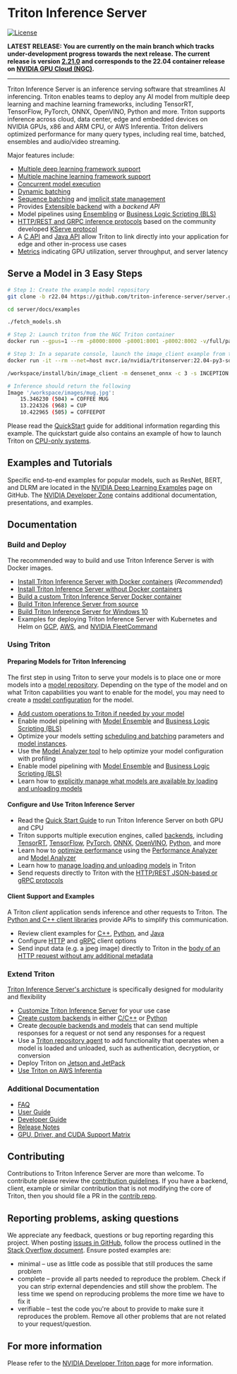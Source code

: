 <!--
# Copyright 2018-2022, NVIDIA CORPORATION & AFFILIATES. All rights reserved.
#
# Redistribution and use in source and binary forms, with or without
# modification, are permitted provided that the following conditions
# are met:
#  * Redistributions of source code must retain the above copyright
#    notice, this list of conditions and the following disclaimer.
#  * Redistributions in binary form must reproduce the above copyright
#    notice, this list of conditions and the following disclaimer in the
#    documentation and/or other materials provided with the distribution.
#  * Neither the name of NVIDIA CORPORATION nor the names of its
#    contributors may be used to endorse or promote products derived
#    from this software without specific prior written permission.
#
# THIS SOFTWARE IS PROVIDED BY THE COPYRIGHT HOLDERS ``AS IS'' AND ANY
# EXPRESS OR IMPLIED WARRANTIES, INCLUDING, BUT NOT LIMITED TO, THE
# IMPLIED WARRANTIES OF MERCHANTABILITY AND FITNESS FOR A PARTICULAR
# PURPOSE ARE DISCLAIMED.  IN NO EVENT SHALL THE COPYRIGHT OWNER OR
# CONTRIBUTORS BE LIABLE FOR ANY DIRECT, INDIRECT, INCIDENTAL, SPECIAL,
# EXEMPLARY, OR CONSEQUENTIAL DAMAGES (INCLUDING, BUT NOT LIMITED TO,
# PROCUREMENT OF SUBSTITUTE GOODS OR SERVICES; LOSS OF USE, DATA, OR
# PROFITS; OR BUSINESS INTERRUPTION) HOWEVER CAUSED AND ON ANY THEORY
# OF LIABILITY, WHETHER IN CONTRACT, STRICT LIABILITY, OR TORT
# (INCLUDING NEGLIGENCE OR OTHERWISE) ARISING IN ANY WAY OUT OF THE USE
# OF THIS SOFTWARE, EVEN IF ADVISED OF THE POSSIBILITY OF SUCH DAMAGE.
-->

# Triton Inference Server

[![License](https://img.shields.io/badge/License-BSD3-lightgrey.svg)](https://opensource.org/licenses/BSD-3-Clause)

**LATEST RELEASE: You are currently on the main branch which tracks
under-development progress towards the next release. The current release is 
version [2.21.0](https://github.com/triton-inference-server/server/tree/r22.04)
and corresponds to the 22.04 container release on 
[NVIDIA GPU Cloud (NGC)](https://catalog.ngc.nvidia.com/orgs/nvidia/containers/tritonserver).**

----
Triton Inference Server is an inference serving software that streamlines AI 
inferencing. Triton enables teams to deploy any AI model from multiple deep 
learning and machine learning frameworks, including TensorRT, TensorFlow, PyTorch, 
ONNX, OpenVINO, Python and more. Triton supports inference across cloud, data center,
edge and embedded devices on NVIDIA GPUs, x86 and ARM CPU, or AWS Inferentia. 
Triton delivers optimized performance for many query types, including real time,
batched, ensembles and audio/video streaming.

Major features include:

- [Multiple deep learning
  framework support](https://github.com/triton-inference-server/backend)
- [Multiple machine learning
  framework support](https://github.com/triton-inference-server/fil_backend)
- [Concurrent model
  execution](docs/architecture.md#concurrent-model-execution)
- [Dynamic batching](docs/model_configuration.md#dynamic-batcher)
- [Sequence batching](docs/model_configuration.md#sequence-batcher) and 
  [implicit state management](docs/architecture.md#implicit-state-management)
- Provides [Extensible
  backend](https://github.com/triton-inference-server/backend) with a *backend
  API*
- Model pipelines using
  [Ensembling](docs/architecture.md#ensemble-models) or [Business
  Logic Scripting
  (BLS)](https://github.com/triton-inference-server/python_backend#business-logic-scripting)
- [HTTP/REST and GRPC inference
  protocols](docs/inference_protocols.md) based on the community
  developed [KServe
  protocol](https://github.com/kserve/kserve/tree/master/docs/predict-api/v2)
- A [C API](docs/inference_protocols.md#in-process-triton-server-api) and
  [Java API](docs/inference_protocols.md#java-bindings-for-in-process-triton-server-api) allow Triton to link directly into your application for edge and other in-process use cases
- [Metrics](docs/metrics.md) indicating GPU utilization, server
  throughput, and server latency

## Serve a Model in 3 Easy Steps

```bash
# Step 1: Create the example model repository 
git clone -b r22.04 https://github.com/triton-inference-server/server.git

cd server/docs/examples

./fetch_models.sh

# Step 2: Launch triton from the NGC Triton container
docker run --gpus=1 --rm -p8000:8000 -p8001:8001 -p8002:8002 -v/full/path/to/docs/examples/model_repository:/models nvcr.io/nvidia/tritonserver:22.04-py3 tritonserver --model-repository=/models

# Step 3: In a separate console, launch the image_client example from the NGC Triton SDK container
docker run -it --rm --net=host nvcr.io/nvidia/tritonserver:22.04-py3-sdk

/workspace/install/bin/image_client -m densenet_onnx -c 3 -s INCEPTION /workspace/images/mug.jpg

# Inference should return the following
Image '/workspace/images/mug.jpg':
    15.346230 (504) = COFFEE MUG
    13.224326 (968) = CUP
    10.422965 (505) = COFFEEPOT
```
Please read the [QuickStart](docs/quickstart.md) guide for additional information
regarding this example. The quickstart guide also contains an example of how to launch Triton on [CPU-only systems](docs/quickstart.md#run-on-cpu-only-system).

## Examples and Tutorials

Specific end-to-end examples for popular models, such as ResNet, BERT, and DLRM 
are located in the 
[NVIDIA Deep Learning Examples](https://github.com/NVIDIA/DeepLearningExamples)
page on GitHub. The 
[NVIDIA Developer Zone](https://developer.nvidia.com/nvidia-triton-inference-server) 
contains additional documentation, presentations, and examples.
 
## Documentation

### Build and Deploy

The recommended way to build and use Triton Inference Server is with Docker
images.

- [Install Triton Inference Server with Docker containers](docs/build.md#building-triton-with-docker) (*Recommended*)
- [Install Triton Inference Server without Docker containers](docs/build.md#building-triton-without-docker)
- [Build a custom Triton Inference Server Docker container](docs/compose.md)
- [Build Triton Inference Server from source](docs/build.md#building-on-unsupported-platforms)
- [Build Triton Inference Server for Windows 10](docs/build.md#building-for-windows-10)
- Examples for deploying Triton Inference Server with Kubernetes and Helm on [GCP](deploy/gcp/README.md), 
  [AWS](deploy/aws/README.md), and [NVIDIA FleetCommand](deploy/fleetcommand/README.md)

### Using Triton

#### Preparing Models for Triton Inferencing

The first step in using Triton to serve your models is to place one or
more models into a [model repository](docs/model_repository.md). Depending on 
the type of the model and on what Triton capabilities you want to enable for
the model, you may need to create a [model
configuration](docs/model_configuration.md) for the model.  

- [Add custom operations to Triton if needed by your model](docs/custom_operations.md)
- Enable model pipelining with [Model Ensemble](docs/architecture.md#ensemble-models)
  and [Business Logic Scripting (BLS)](https://github.com/triton-inference-server/python_backend#business-logic-scripting)
- Optimize your models setting [scheduling and batching](docs/architecture.md#models-and-schedulers)
  parameters and [model instances](docs/model_configuration.md#instance-groups).
- Use the [Model Analyzer tool](https://github.com/triton-inference-server/model_analyzer)
  to help optimize your model configuration with profiling
- Enable model pipelining with [Model Ensemble](docs/architecture.md#ensemble-models)
  and [Business Logic Scripting (BLS)](https://github.com/triton-inference-server/python_backend#business-logic-scripting)
- Learn how to [explicitly manage what models are available by loading and 
  unloading models](docs/model_management.md)

#### Configure and Use Triton Inference Server

- Read the [Quick Start Guide](docs/quickstart.md) to run Triton Inference 
  Server on both GPU and CPU
- Triton supports multiple execution engines, called 
  [backends](https://github.com/triton-inference-server/backend), including 
  [TensorRT](https://github.com/triton-inference-server/tensorrt_backend), 
  [TensorFlow](https://github.com/triton-inference-server/tensorflow_backend), 
  [PyTorch](https://github.com/triton-inference-server/pytorch_backend), 
  [ONNX](https://github.com/triton-inference-server/onnxruntime_backend), 
  [OpenVINO](https://github.com/triton-inference-server/openvino_backend), 
  [Python](https://github.com/triton-inference-server/python_backend), and more
- Learn how to [optimize performance](docs/optimization.md) using the 
  [Performance Analyzer](docs/perf_analyzer.md) and 
  [Model Analyzer](https://github.com/triton-inference-server/model_analyzer)
- Learn how to [manage loading and unloading models](docs/model_management.md) in 
  Triton
- Send requests directly to Triton with the [HTTP/REST JSON-based
  or gRPC protocols](docs/inference_protocols.md#httprest-and-grpc-protocols)

#### Client Support and Examples

A Triton *client* application sends inference and other requests to Triton. The 
[Python and C++ client libraries](https://github.com/triton-inference-server/client)
provide APIs to simplify this communication.

- Review client examples for [C++](https://github.com/triton-inference-server/client/blob/main/src/c%2B%2B/examples),
  [Python](https://github.com/triton-inference-server/client/blob/main/src/python/examples),
  and [Java](https://github.com/triton-inference-server/client/blob/main/src/java/src/main/java/triton/client/examples)
- Configure [HTTP](https://github.com/triton-inference-server/client#http-options)
  and [gRPC](https://github.com/triton-inference-server/client#grpc-options)
  client options
- Send input data (e.g. a jpeg image) directly to Triton in the [body of an HTTP 
  request without any additional metadata](https://github.com/triton-inference-server/server/blob/main/docs/protocol/extension_binary_data.md#raw-binary-request)

### Extend Triton

[Triton Inference Server's archicture](docs/architecture.md) is specifically 
designed for modularity and flexibility

- [Customize Triton Inference Server](docs/compose.md) for your use case
- [Create custom backends](https://github.com/triton-inference-server/backend)
  in either [C/C++](https://github.com/triton-inference-server/backend/blob/main/README.md#triton-backend-api)
  or [Python](https://github.com/triton-inference-server/python_backend)
- Create [decouple backends and models](docs/decoupled_models.md) that can send 
  multiple responses for a request or not send any responses for a request
- Use a [Triton repository agent](docs/repository_agents.md) to add functionality
  that operates when a model is loaded and unloaded, such as authentication, 
  decryption, or conversion
- Deploy Triton on [Jetson and JetPack](docs/jetson.md)
- [Use Triton on AWS 
   Inferentia](https://github.com/triton-inference-server/python_backend/tree/main/inferentia)

### Additional Documentation

- [FAQ](docs/faq.md)
- [User Guide](docs#user-guide)
- [Developer Guide](docs#developer-guide)
- [Release Notes](https://docs.nvidia.com/deeplearning/triton-inference-server/release-notes/index.html)
- [GPU, Driver, and CUDA Support
Matrix](https://docs.nvidia.com/deeplearning/dgx/support-matrix/index.html)

## Contributing

Contributions to Triton Inference Server are more than welcome. To
contribute please review the [contribution 
guidelines](CONTRIBUTING.md). If you have a backend, client,
example or similar contribution that is not modifying the core of
Triton, then you should file a PR in the [contrib
repo](https://github.com/triton-inference-server/contrib).

## Reporting problems, asking questions

We appreciate any feedback, questions or bug reporting regarding this project. 
When posting [issues in GitHub](https://github.com/triton-inference-server/server/issues),
follow the process outlined in the [Stack Overflow document](https://stackoverflow.com/help/mcve).
Ensure posted examples are:
- minimal – use as little code as possible that still produces the
  same problem
- complete – provide all parts needed to reproduce the problem. Check
  if you can strip external dependencies and still show the problem. The
  less time we spend on reproducing problems the more time we have to
  fix it
- verifiable – test the code you're about to provide to make sure it
  reproduces the problem. Remove all other problems that are not
  related to your request/question.

## For more information

Please refer to the [NVIDIA Developer Triton page](https://developer.nvidia.com/nvidia-triton-inference-server)
for more information.
